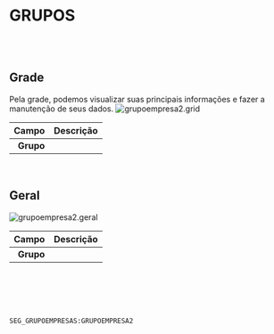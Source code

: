 # GRUPOS
<br>
<br>

## Grade
Pela grade, podemos visualizar suas principais informações e fazer a manutenção de seus dados.
![grupoempresa2.grid](https://raw.githubusercontent.com/netforcews/docs-erp/master/geral/imagens/grupoempresa2.grid.png)

Campo | Descrição
--:|---
**Grupo** | 
<br>

## Geral
![grupoempresa2.geral](https://raw.githubusercontent.com/netforcews/docs-erp/master/geral/imagens/grupoempresa2.geral.png)

Campo | Descrição
--:|---
**Grupo** | 
<br>
<br>
<br>
<br>

```SEG_GRUPOEMPRESAS:GRUPOEMPRESA2```
